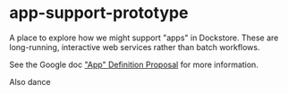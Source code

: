 # app-support-prototype

A place to explore how we might support "apps" in Dockstore.  These are long-running, interactive web services rather than batch workflows.

See the Google doc ["App" Definition Proposal](https://docs.google.com/document/d/16IUgwDTlqsxn72NZZzwtrBNAi-4B4OjSA9r-QTFL5w0/edit) for more information.

Also dance
